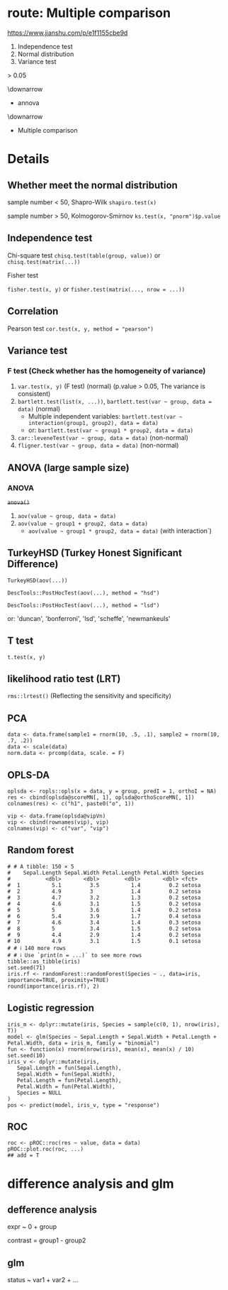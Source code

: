 
# route: Multiple comparison

<https://www.jianshu.com/p/e1f1155cbe9d>

1. Independence test
2. Normal distribution
3. Variance test

&gt; 0.05

\downarrow

- annova

\downarrow

- Multiple comparison

# Details

## Whether meet the normal distribution

sample number < 50, Shapro-Wilk
`shapiro.test(x)`

sample number > 50, Kolmogorov-Smirnov
`ks.test(x, "pnorm")$p.value`


## Independence test

Chi-square test
`chisq.test(table(group, value))` or `chisq.test(matrix(...))`

Fisher test

`fisher.test(x, y)` or `fisher.test(matrix(..., nrow = ...))`

## Correlation 

Pearson test
`cor.test(x, y, method = "pearson")`
## Variance test

### F test (Check whether has the homogeneity of variance)

1. `var.test(x, y)` (F test) (normal) (p.value &gt; 0.05, The variance is consistent)
2. `bartlett.test(list(x, ...))`, `bartlett.test(var ~ group, data = data)` (normal)
    - Multiple independent variables: `bartlett.test(var ~ interaction(group1, group2), data = data)`
    - or: `bartlett.test(var ~ group1 * group2, data = data)`
3. `car::leveneTest(var ~ group, data = data)` (non-normal)
4. `fligner.test(var ~ group, data = data)` (non-normal)

## ANOVA (large sample size)

### ANOVA

~~`anova()`~~

1. `aov(value ~ group, data = data)`
2. `aov(value ~ group1 + group2, data = data)`
    - `aov(value ~ group1 * group2, data = data)` (with interaction`)

## TurkeyHSD (Turkey Honest Significant Difference)

`TurkeyHSD(aov(...))`

`DescTools::PostHocTest(aov(...), method = "hsd")`

`DescTools::PostHocTest(aov(...), method = "lsd")`

or: 'duncan', 'bonferroni', 'lsd', 'scheffe', 'newmankeuls'

## T test

`t.test(x, y)`

## likelihood ratio test (LRT)

`rms::lrtest()` (Reflecting the sensitivity and specificity)

## PCA

```{r}
data <- data.frame(sample1 = rnorm(10, .5, .1), sample2 = rnorm(10, .7, .2))
data <- scale(data)
norm.data <- prcomp(data, scale. = F)
```

## OPLS-DA

```{r}
oplsda <- ropls::opls(x = data, y = group, predI = 1, orthoI = NA)
res <- cbind(oplsda@scoreMN[, 1], oplsda@orthoScoreMN[, 1])
colnames(res) <- c("h1", paste0("o", 1))
```

```{r}
vip <- data.frame(oplsda@vipVn)
vip <- cbind(rownames(vip), vip)
colnames(vip) <- c("var", "vip")
```

## Random forest

```{r}
# # A tibble: 150 × 5
#    Sepal.Length Sepal.Width Petal.Length Petal.Width Species
#           <dbl>       <dbl>        <dbl>       <dbl> <fct>  
#  1          5.1         3.5          1.4         0.2 setosa 
#  2          4.9         3            1.4         0.2 setosa 
#  3          4.7         3.2          1.3         0.2 setosa 
#  4          4.6         3.1          1.5         0.2 setosa 
#  5          5           3.6          1.4         0.2 setosa 
#  6          5.4         3.9          1.7         0.4 setosa 
#  7          4.6         3.4          1.4         0.3 setosa 
#  8          5           3.4          1.5         0.2 setosa 
#  9          4.4         2.9          1.4         0.2 setosa 
# 10          4.9         3.1          1.5         0.1 setosa 
# # ℹ 140 more rows
# # ℹ Use `print(n = ...)` to see more rows
tibble::as_tibble(iris)
set.seed(71)
iris.rf <- randomForest::randomForest(Species ~ ., data=iris, importance=TRUE, proximity=TRUE)
round(importance(iris.rf), 2)
```

## Logistic regression

```{r}
iris_m <- dplyr::mutate(iris, Species = sample(c(0, 1), nrow(iris), T))
model <- glm(Species ~ Sepal.Length + Sepal.Width + Petal.Length + Petal.Width, data = iris_m, family = "binomial")
fun <- function(x) rnorm(nrow(iris), mean(x), mean(x) / 10)
set.seed(10)
iris_v <- dplyr::mutate(iris,
   Sepal.Length = fun(Sepal.Length),
   Sepal.Width = fun(Sepal.Width),
   Petal.Length = fun(Petal.Length),
   Petal.Width = fun(Petal.Width),
   Species = NULL
)
pos <- predict(model, iris_v, type = "response")
```

## ROC

```{r}
roc <- pROC::roc(res ~ value, data = data)
pROC::plot.roc(roc, ...)
## add = T
```

# difference analysis and glm

## defference analysis

expr ~ 0 + group

contrast = group1 - group2

## glm

status ~ var1 + var2 + ...
